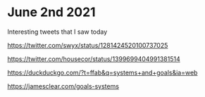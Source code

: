 # June 2nd 2021

Interesting tweets that I saw today

https://twitter.com/swyx/status/1281424520100737025

https://twitter.com/housecor/status/1399699404991381514

https://duckduckgo.com/?t=ffab&q=systems+and+goals&ia=web

https://jamesclear.com/goals-systems


